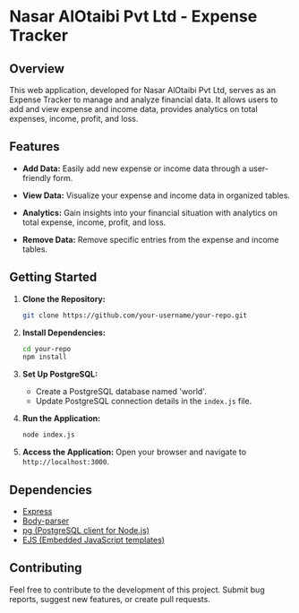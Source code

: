 # Nasar AlOtaibi Pvt Ltd - Expense Tracker

## Overview

This web application, developed for Nasar AlOtaibi Pvt Ltd, serves as an Expense Tracker to manage and analyze financial data. It allows users to add and view expense and income data, provides analytics on total expenses, income, profit, and loss.

## Features

- **Add Data:** Easily add new expense or income data through a user-friendly form.

- **View Data:** Visualize your expense and income data in organized tables.

- **Analytics:** Gain insights into your financial situation with analytics on total expense, income, profit, and loss.

- **Remove Data:** Remove specific entries from the expense and income tables.

## Getting Started

1. **Clone the Repository:**
   ```bash
   git clone https://github.com/your-username/your-repo.git
   ```

2. **Install Dependencies:**
   ```bash
   cd your-repo
   npm install
   ```

3. **Set Up PostgreSQL:**
   - Create a PostgreSQL database named 'world'.
   - Update PostgreSQL connection details in the `index.js` file.

4. **Run the Application:**
   ```bash
   node index.js
   ```

5. **Access the Application:**
   Open your browser and navigate to `http://localhost:3000`.

## Dependencies

- [Express](https://expressjs.com/)
- [Body-parser](https://www.npmjs.com/package/body-parser)
- [pg (PostgreSQL client for Node.js)](https://www.npmjs.com/package/pg)
- [EJS (Embedded JavaScript templates)](https://ejs.co/)

## Contributing

Feel free to contribute to the development of this project. Submit bug reports, suggest new features, or create pull requests.

